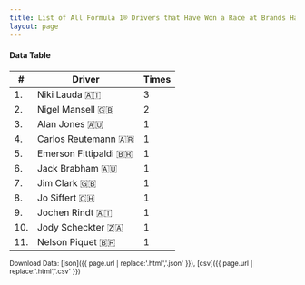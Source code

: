 ```yaml
---
title: List of All Formula 1® Drivers that Have Won a Race at Brands Hatch
layout: page
---
```


<canvas id="chart" width="400" height="180"></canvas>
<script>
var data = {
    "datasets": [
        {
            "backgroundColor": "#f3a935",
            "borderColor": "#f68639",
            "borderWidth": 1,
            "data": [
                3.0,
                2.0,
                1.0,
                1.0,
                1.0,
                1.0,
                1.0,
                1.0,
                1.0,
                1.0,
                1.0
            ],
            "label": "Times"
        }
    ],
    "labels": [
        "Niki Lauda",
        "Nigel Mansell",
        "Alan Jones",
        "Carlos Reutemann",
        "Emerson Fittipaldi",
        "Jack Brabham",
        "Jim Clark",
        "Jo Siffert",
        "Jochen Rindt",
        "Jody Scheckter",
        "Nelson Piquet"
    ]
};
var options = {
  legend: {
    display: false
  },
  scales: {
    xAxes: [{
      ticks: {
        beginAtZero: true,
        maxRotation: 180,
        display: window.innerWidth > 800
      }
    }],
    yAxes: [{
      ticks: {
        beginAtZero: true
      }
    }]
  },
  onResize: function(chart, size) {
    chart.options.scales.xAxes[0].ticks.display = size.width > 800;
  }
};
new Chart("chart", {
    data: data,
    type: 'bar',
    options: options
});
</script>



#### Data Table

| # | Driver | Times |
|--|--|--|
| 1. | Niki Lauda 🇦🇹 | 3 |
| 2. | Nigel Mansell 🇬🇧 | 2 |
| 3. | Alan Jones 🇦🇺 | 1 |
| 4. | Carlos Reutemann 🇦🇷 | 1 |
| 5. | Emerson Fittipaldi 🇧🇷 | 1 |
| 6. | Jack Brabham 🇦🇺 | 1 |
| 7. | Jim Clark 🇬🇧 | 1 |
| 8. | Jo Siffert 🇨🇭 | 1 |
| 9. | Jochen Rindt 🇦🇹 | 1 |
| 10. | Jody Scheckter 🇿🇦 | 1 |
| 11. | Nelson Piquet 🇧🇷 | 1 |

<small>Download Data: [json]({{ page.url | replace:'.html','.json' }}), [csv]({{ page.url | replace:'.html','.csv' }})</small>
